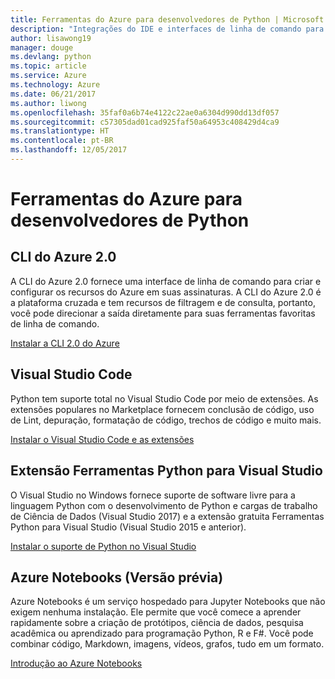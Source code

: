 ```yaml
---
title: Ferramentas do Azure para desenvolvedores de Python | Microsoft Docs
description: "Integrações do IDE e interfaces de linha de comando para desenvolvedores de Python trabalhando no Azure."
author: lisawong19
manager: douge
ms.devlang: python
ms.topic: article
ms.service: Azure
ms.technology: Azure
ms.date: 06/21/2017
ms.author: liwong
ms.openlocfilehash: 35faf0a6b74e4122c22ae0a6304d990dd13df057
ms.sourcegitcommit: c57305dad01cad925faf50a64953c408429d4ca9
ms.translationtype: HT
ms.contentlocale: pt-BR
ms.lasthandoff: 12/05/2017
---
```

# <a name="azure-tools-for-python-developers"></a>Ferramentas do Azure para desenvolvedores de Python

## <a name="azure-cli-20"></a>CLI do Azure 2.0

A CLI do Azure 2.0 fornece uma interface de linha de comando para criar e configurar os recursos do Azure em suas assinaturas. A CLI do Azure 2.0 é a plataforma cruzada e tem recursos de filtragem e de consulta, portanto, você pode direcionar a saída diretamente para suas ferramentas favoritas de linha de comando. 

[Instalar a CLI 2.0 do Azure](https://docs.microsoft.com/cli/azure/install-azure-cli)

## <a name="visual-studio-code"></a>Visual Studio Code
Python tem suporte total no Visual Studio Code por meio de extensões. As extensões populares no Marketplace fornecem conclusão de código, uso de Lint, depuração, formatação de código, trechos de código e muito mais.

[Instalar o Visual Studio Code e as extensões](https://code.visualstudio.com/docs/languages/python)

## <a name="python-tools-for-visual-studio-extension"></a>Extensão Ferramentas Python para Visual Studio
O Visual Studio no Windows fornece suporte de software livre para a linguagem Python com o desenvolvimento de Python e cargas de trabalho de Ciência de Dados (Visual Studio 2017) e a extensão gratuita Ferramentas Python para Visual Studio (Visual Studio 2015 e anterior). 

[Instalar o suporte de Python no Visual Studio](https://docs.microsoft.com/visualstudio/python/installation)

## <a name="azure-notebooks-preview"></a>Azure Notebooks (Versão prévia)
Azure Notebooks é um serviço hospedado para Jupyter Notebooks que não exigem nenhuma instalação. Ele permite que você comece a aprender rapidamente sobre a criação de protótipos, ciência de dados, pesquisa acadêmica ou aprendizado para programação Python, R e F#. Você pode combinar código, Markdown, imagens, vídeos, grafos, tudo em um formato.

[Introdução ao Azure Notebooks](https://notebooks.azure.com/)
